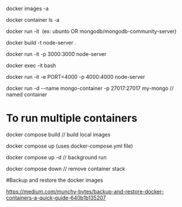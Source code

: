 docker images -a

docker container ls -a

docker run -it <image name> (ex: ubunto OR mongodb/mongodb-community-server)

docker build -t node-server .

docker run -it -p 3000:3000 node-server

docker exec -it <container-id> bash

docker run -it -e PORT=4000 -p 4000:4000 node-server

docker run -d --name mongo-container -p 27017:27017 my-mongo // named container

# To run multiple containers
docker compose build // build local images

docker compose up (uses docker-compose.yml file)

docker compose up -d // background run

docker compose down // remove container stack


#Backup and restore the docker images

https://medium.com/munchy-bytes/backup-and-restore-docker-containers-a-quick-guide-640b1b135207
